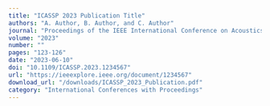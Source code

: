 ```yaml
---
title: "ICASSP 2023 Publication Title"
authors: "A. Author, B. Author, and C. Author"
journal: "Proceedings of the IEEE International Conference on Acoustics, Speech, and Signal Processing (ICASSP)"
volume: "2023"
number: ""
pages: "123-126"
date: "2023-06-10"
doi: "10.1109/ICASSP.2023.1234567"
url: "https://ieeexplore.ieee.org/document/1234567"
download_url: "/downloads/ICASSP_2023_Publication.pdf"
category: "International Conferences with Proceedings"
---
```

